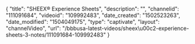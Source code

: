 {
    "title": "SHEEX&reg; Experience Sheets",
    "description": "",
    "channelid": "111091684",
    "videoid": "109992483",
    "date_created": "1502523263",
    "date_modified": "1504049175",
    "type": "captivate",
    "layout": "channelVideo",
    "url": "\/bbbusa-latest-videos\/sheex\u00c2-experience-sheets-3-notes\/111091684-109992483"
}